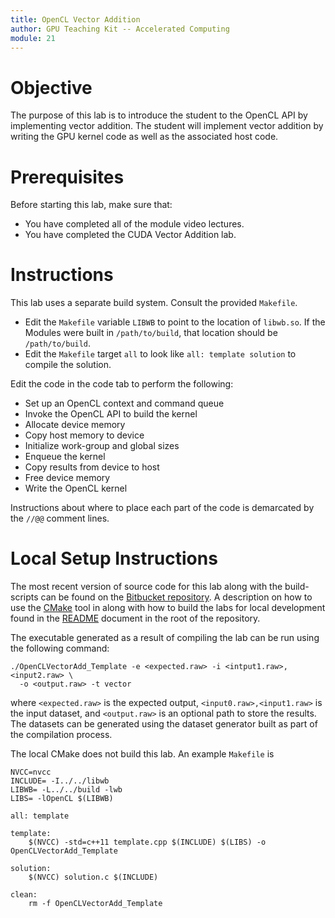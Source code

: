 ```yaml
---
title: OpenCL Vector Addition
author: GPU Teaching Kit -- Accelerated Computing
module: 21
---
```


# Objective
The purpose of this lab is to introduce the student to the OpenCL API by implementing vector addition. The student will implement vector addition by writing the GPU kernel code as well as the associated host code.

# Prerequisites
Before starting this lab, make sure that:
- You have completed all of the module video lectures.
- You have completed the CUDA Vector Addition lab.

# Instructions
This lab uses a separate build system. Consult the provided `Makefile`.
- Edit the `Makefile` variable `LIBWB` to point to the location of `libwb.so`. If the Modules were built in `/path/to/build`, that location should be `/path/to/build`.
- Edit the `Makefile` target `all` to look like `all: template solution` to compile the solution.

Edit the code in the code tab to perform the following:
- Set up an OpenCL context and command queue
- Invoke the OpenCL API to build the kernel
- Allocate device memory
- Copy host memory to device
- Initialize work-group and global sizes
- Enqueue the kernel
- Copy results from device to host
- Free device memory
- Write the OpenCL kernel

Instructions about where to place each part of the code is demarcated by the `//@@` comment lines.

# Local Setup Instructions
The most recent version of source code for this lab along with the build-scripts can be found on the [Bitbucket repository](LINKTOLAB). A description on how to use the [CMake](https://cmake.org/) tool in along with how to build the labs for local development found in the [README](LINKTOREADME) document in the root of the repository.

The executable generated as a result of compiling the lab can be run using the following command:

```{.bash}
./OpenCLVectorAdd_Template -e <expected.raw> -i <intput1.raw>,<input2.raw> \
  -o <output.raw> -t vector
```

where `<expected.raw>` is the expected output, `<input0.raw>,<input1.raw>` is the input dataset, and `<output.raw>` is an optional path to store the results. The datasets can be generated using the dataset generator built as part of the compilation process.

The local CMake does not build this lab. An example `Makefile` is

```{.bash}
NVCC=nvcc
INCLUDE= -I../../libwb
LIBWB= -L../../build -lwb
LIBS= -lOpenCL $(LIBWB)

all: template

template:
    $(NVCC) -std=c++11 template.cpp $(INCLUDE) $(LIBS) -o OpenCLVectorAdd_Template

solution:
    $(NVCC) solution.c $(INCLUDE)

clean:
    rm -f OpenCLVectorAdd_Template
```
